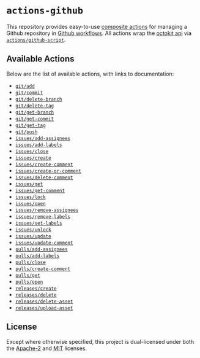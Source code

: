 # `actions-github`

This repository provides easy-to-use [composite actions] for managing a Github
repository in [Github workflows]. All actions wrap the [octokit api] via
[`actions/github-script`][github-script].

## Available Actions

Below are the list of available actions, with links to documentation:

* [`git/add`](docs/git-add.md)
* [`git/commit`](docs/git-commit.md)
* [`git/delete-branch`](docs/git-delete-branch.md)
* [`git/delete-tag`](docs/git-delete-tag.md)
* [`git/get-branch`](docs/git-get-branch.md)
* [`git/get-commit`](docs/git-get-commit.md)
* [`git/get-tag`](docs/git-get-tag.md)
* [`git/push`](docs/git-push.md)
* [`issues/add-assignees`](docs/issues-add-assignees.md)
* [`issues/add-labels`](docs/issues-add-labels.md)
* [`issues/close`](docs/issues-close.md)
* [`issues/create`](docs/issues-create.md)
* [`issues/create-comment`](docs/issues-create-comment.md)
* [`issues/create-or-comment`](docs/issues-create-or-comment.md)
* [`issues/delete-comment`](docs/issues-delete-comment.md)
* [`issues/get`](docs/issues-get.md)
* [`issues/get-comment`](docs/issues-get-comment.md)
* [`issues/lock`](docs/issues-lock.md)
* [`issues/open`](docs/issues-open.md)
* [`issues/remove-assignees`](docs/issues-remove-assignees.md)
* [`issues/remove-labels`](docs/issues-remove-labels.md)
* [`issues/set-labels`](docs/issues-set-labels.md)
* [`issues/unlock`](docs/issues-unlock.md)
* [`issues/update`](docs/issues-update.md)
* [`issues/update-comment`](docs/issues-update-comment.md)
* [`pulls/add-assignees`](docs/pulls-add-assignees.md)
* [`pulls/add-labels`](docs/pulls-add-labels.md)
* [`pulls/close`](docs/pulls-close.md)
* [`pulls/create-comment`](docs/pulls-create-comment.md)
* [`pulls/get`](docs/pulls-get.md)
* [`pulls/open`](docs/pulls-open.md)
* [`releases/create`](docs/releases-create.md)
* [`releases/delete`](docs/releases-delete.md)
* [`releases/delete-asset`](docs/releases-delete-asset.md)
* [`releases/upload-asset`](docs/releases-upload-asset.md)

## License

Except where otherwise specified, this project is dual-licensed under both the
[Apache-2] and [MIT] licenses.

[Apache-2]: https://opensource.org/license/apache-2-0/
[MIT]: http://opensource.org/licenses/MIT/
[composite actions]: https://docs.github.com/en/actions/creating-actions/creating-a-composite-action
[octokit api]: https://octokit.github.io/rest.js/v20
[Github workflows]: https://docs.github.com/en/actions/using-workflows
[github-script]: https://github.com/actions/github-script

